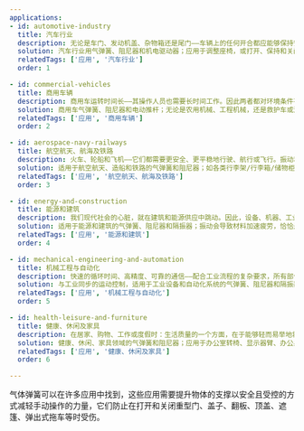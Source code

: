```yaml
---
applications:
- id: automotive-industry
  title: 汽车行业
  description: 无论是车门、发动机盖、杂物箱还是尾门——车辆上的任何开合都应能够保持安全开启，而且还应轻柔、安静、无损地关闭。
  solution: 汽车行业用气弹簧、阻尼器和机电驱动器；应用于调整座椅，或打开、保持和关闭尾门或发动机盖，我们的产品提供紧凑的构造、高功能便利性和内置的操作安全设计使司乘享受高水平的舒适性和安全性。 
  relatedTags: ['应用', '汽车行业']
  order: 1

- id: commercial-vehicles
  title: 商用车辆
  description: 商用车运转时间长——其操作人员也需要长时间工作。因此两者都对环境条件有颇高的需求。此外，对两者而言，安全、舒适和性能，以及减少疲劳都至关重要。
  solution: 商用车气弹簧、阻尼器和电动推杆；无论是农用机械、工程机械，还是救护车或消防车：车辆、机器和拖车都需要承受极高的负荷。我们的产品有助于显著提升舒适性、安全性和耐久性。 
  relatedTags: ['应用', '商用车辆']
  order: 2

- id: aerospace-navy-railways
  title: 航空航天、航海及铁路
  description: 火车、轮船和飞机——它们都需要更安全、更平稳地行驶、航行或飞行。振动和冲击可以得到缓和。活门等活动部件均可平滑顺畅地打开、关闭、上升和下降，需要有效防止磨损和优化性能。
  solution: 适用于航空航天、造船和铁路的气弹簧和阻尼器；如各类行李架/行李箱/储物柜的顺畅开关体验，座椅/靠背的自动或手动丝滑调节，高速铁路车顶受电弓的保护装置等。
  relatedTags: ['应用', '航空航天、航海及铁路']
  order: 3

- id: energy-and-construction
  title: 能源和建筑
  description: 我们现代社会的心脏，就在建筑和能源供应中跳动。因此，设备、机器、工业设施和基础设施必须长年保持绝对可靠——吸收冲击和振动，从而保护技术装置；它们有助于安全地移动沉重的活门和部件；并使重要物理特性得以施展——例如通过减少外部结构的热膨胀。
  solution: 适用于能源和建筑的气弹簧、阻尼器和隔振器；振动会导致材料加速疲劳，恰恰是在这类基础设施，采用我们的阻尼技术来抵消振动尤为重要。此外，我们的气弹簧还可在房屋、楼宇科技、再生能源和电厂、电网中承担防护功能。
  relatedTags: ['应用', '能源和建筑']
  order: 4

- id: mechanical-engineering-and-automation
  title: 机械工程与自动化
  description: 快速的循环时间、高精度、可靠的通信——配合工业流程的复杂要求，所有部件和设备都必须发挥应有的功能。我们的产品可以抑制振动，减少磨损，便于精确工作。在必须开闭沉重面板和重物的场合，它们可提供关键的支持。这一切都可保护人员免受危险，延长机器和机组寿命。
  solution: 与工业同步的运动控制，适用于工业设备和自动化系统的气弹簧、阻尼器和隔振器。如适用于载重器、高架仓库、货架操作装置或起重设备，或更广阔适用范围的机床和激光技术、半导体还是设备工程和自动化控制。
  relatedTags: ['应用', '机械工程与自动化']
  order: 5

- id: health-leisure-and-furniture
  title: 健康、休闲及家具
  description: 在居家、购物、工作或度假时：生活质量的一个方面，在于能够轻而易举地将调整各种家具和电器，使其适应我们的需求和习惯。这点尤其适用于健康、医疗和护理事业。在这些领域，符合人体工程学的工作条件，与让患者保持安静和安全同样重要。在所有这些领域，我们的产品日复一日地证明了其优越性。它们可以抑制冲击和噪音，实现平滑运动，有助于设备的平稳运行和无振动操作。这有哪些效果？享受休闲时光、高效工作、为治疗和痊愈提供最佳支持。
  solution: 健康、休闲、家具领域的气弹簧和阻尼器；应用于办公室转椅、显示器臂、办公桌、高脚桌、电子黑板、软垫家具或床、抽屉、挡板、门等，在过山车、洗牌机或是椭圆机等亦可见我们的产品应用。
  relatedTags: ['应用', '健康、休闲及家具']
  order: 6

---
```


气体弹簧可以在许多应用中找到，这些应用需要提升物体的支撑以安全且受控的方式减轻手动操作的力量，它们防止在打开和关闭重型门、盖子、翻板、顶盖、遮篷、弹出式拖车等时受伤。
